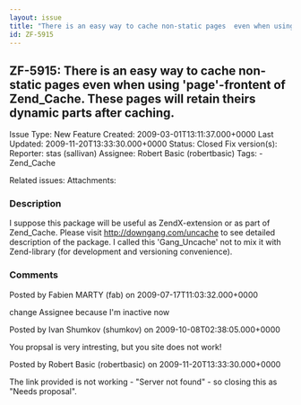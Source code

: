 ```yaml
---
layout: issue
title: "There is an easy way to cache non-static pages  even when using 'page'-frontent of Zend_Cache. These pages will retain theirs dynamic parts after caching."
id: ZF-5915
---
```


ZF-5915: There is an easy way to cache non-static pages even when using 'page'-frontent of Zend\_Cache. These pages will retain theirs dynamic parts after caching.
-------------------------------------------------------------------------------------------------------------------------------------------------------------------

 Issue Type: New Feature Created: 2009-03-01T13:11:37.000+0000 Last Updated: 2009-11-20T13:33:30.000+0000 Status: Closed Fix version(s): 
 Reporter:  stas (sallivan)  Assignee:  Robert Basic (robertbasic)  Tags: - Zend\_Cache
 
 Related issues: 
 Attachments: 
### Description

I suppose this package will be useful as ZendX-extension or as part of Zend\_Cache. Please visit <http://downgang.com/uncache> to see detailed description of the package. I called this 'Gang\_Uncache' not to mix it with Zend-library (for development and versioning convenience).

 

 

### Comments

Posted by Fabien MARTY (fab) on 2009-07-17T11:03:32.000+0000

change Assignee because I'm inactive now

 

 

Posted by Ivan Shumkov (shumkov) on 2009-10-08T02:38:05.000+0000

You propsal is very intresting, but you site does not work!

 

 

Posted by Robert Basic (robertbasic) on 2009-11-20T13:33:30.000+0000

The link provided is not working - "Server not found" - so closing this as "Needs proposal".

 

 